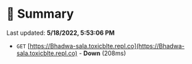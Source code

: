# 📖 Summary
Last updated: **5/18/2022, 5:53:06 PM**

- `GET` [https://Bhadwa-sala.toxicblte.repl.co](https://Bhadwa-sala.toxicblte.repl.co) - **Down** (208ms)
